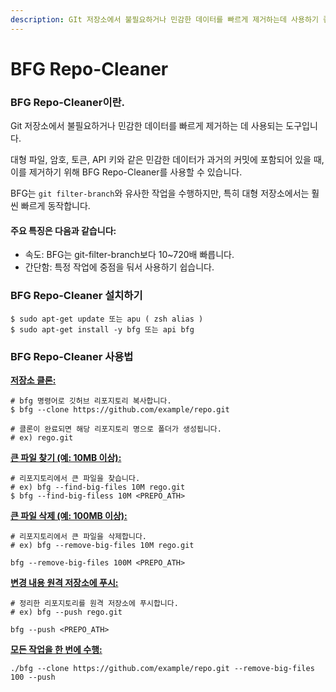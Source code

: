 ```yaml
---
description: GIt 저장소에서 불필요하거나 민감한 데이터를 빠르게 제거하는데 사용하기 좋은 도구.
---
```


# BFG Repo-Cleaner

### BFG Repo-Cleaner이란.

Git 저장소에서 불필요하거나 민감한 데이터를 빠르게 제거하는 데 사용되는 도구입니다.&#x20;

대형 파일, 암호, 토큰, API 키와 같은 민감한 데이터가 과거의 커밋에 포함되어 있을 때, 이를 제거하기 위해 BFG Repo-Cleaner를 사용할 수 있습니다.

BFG는 `git filter-branch`와 유사한 작업을 수행하지만, 특히 대형 저장소에서는 훨씬 빠르게 동작합니다.



#### 주요 특징은 다음과 같습니다:

* 속도: BFG는 git-filter-branch보다 10\~720배 빠릅니다.
* 간단함: 특정 작업에 중점을 둬서 사용하기 쉽습니다.



### BFG Repo-Cleaner 설치하기

```
$ sudo apt-get update 또는 apu ( zsh alias )
$ sudo apt-get install -y bfg 또는 api bfg 
```

### BFG Repo-Cleaner 사용법

[**저장소 클론:**](https://github.com/hamonikr/bfg#%EC%A0%80%EC%9E%A5%EC%86%8C-%ED%81%B4%EB%A1%A0)

```
# bfg 명령어로 깃허브 리포지토리 복사합니다. 
$ bfg --clone https://github.com/example/repo.git

# 클론이 완료되면 해당 리포지토리 명으로 폴더가 생성됩니다. 
# ex) rego.git

```

[**큰 파일 찾기 (예: 10MB 이상):**](https://github.com/hamonikr/bfg#%ED%81%B0-%ED%8C%8C%EC%9D%BC-%EC%B0%BE%EA%B8%B0-%EC%98%88-10mb-%EC%9D%B4%EC%83%81)

```
# 리포지토리에서 큰 파일을 찾습니다. 
# ex) bfg --find-big-files 10M rego.git
$ bfg --find-big-filess 10M <PREPO_ATH>

```

[**큰 파일 삭제 (예: 100MB 이상):**](https://github.com/hamonikr/bfg#%ED%81%B0-%ED%8C%8C%EC%9D%BC-%EC%82%AD%EC%A0%9C-%EC%98%88-100mb-%EC%9D%B4%EC%83%81)

```
# 리포지토리에서 큰 파일을 삭제합니다.
# ex) bfg --remove-big-files 10M rego.git

bfg --remove-big-files 100M <PREPO_ATH>
```

[**변경 내용 원격 저장소에 푸시:**](https://github.com/hamonikr/bfg#%EB%B3%80%EA%B2%BD-%EB%82%B4%EC%9A%A9-%EC%9B%90%EA%B2%A9-%EC%A0%80%EC%9E%A5%EC%86%8C%EC%97%90-%ED%91%B8%EC%8B%9C)

```
# 정리한 리포지토리를 원격 저장소에 푸시합니다. 
# ex) bfg --push rego.git

bfg --push <PREPO_ATH>
```

[**모든 작업을 한 번에 수행:**](https://github.com/hamonikr/bfg#%EB%AA%A8%EB%93%A0-%EC%9E%91%EC%97%85%EC%9D%84-%ED%95%9C-%EB%B2%88%EC%97%90-%EC%88%98%ED%96%89)

```
./bfg --clone https://github.com/example/repo.git --remove-big-files 100 --push
```




